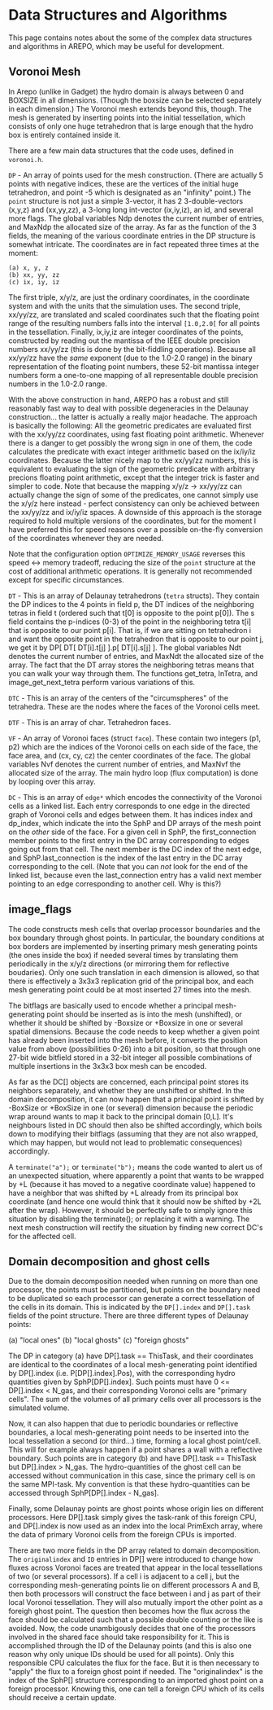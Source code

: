 
Data Structures and Algorithms
==============================

This page contains notes about the some of the complex data structures and algorithms in AREPO, which 
may be useful for development.

Voronoi Mesh
------------

In Arepo (unlike in Gadget) the hydro domain is always between 0 and BOXSIZE in all dimensions. 
(Though the boxsize can be selected separately in each dimension.) The Voronoi mesh extends beyond 
this, though. The mesh is generated by inserting points into the initial tessellation, which consists 
of only one huge tetrahedron that is large enough that the hydro box is entirely contained inside it. 

There are a few main data structures that the code uses, defined in `voronoi.h`.

``DP`` - An array of points used for the mesh construction. (There are actually 5 points with negative 
indices, these are the vertices of the initial huge tetrahedron, and point -5 which is designated as 
an "infinity" point.) The `point` structure is not just a simple 3-vector, it has 2 3-double-vectors 
(x,y,z) and (xx,yy,zz), a 3-long long int-vector (ix,iy,iz), an id, and several more flags. The global 
variables Ndp denotes the current number of entries, and MaxNdp the allocated size of the array. As
far as the function of the 3 fields, the meaning of the various coordinate entries in the DP structure 
is somewhat intricate. The coordinates are in fact repeated three times at the moment:
   
    (a) x, y, z
    (b) xx, yy, zz
    (c) ix, iy, iz
   
The first triple, x/y/z, are just the ordinary coordinates, in the coordinate system and with the units 
that the simulation uses. The second triple, xx/yy/zz, are translated and scaled coordinates such that 
the floating point range of the resulting numbers falls into the interval `[1.0,2.0[` for all points in the
tessellation. Finally, ix,iy,iz are integer coordinates of the points, constructed by reading out the 
mantissa of the IEEE double precision numbers xx/yy/zz (this is done by the bit-fiddling operations). 
Because all xx/yy/zz have the *same* exponent (due to the 1.0-2.0 range) in the binary representation of 
the floating point numbers, these 52-bit mantissa integer numbers form a one-to-one mapping of all 
representable double precision numbers in the 1.0-2.0 range.
   
With the above construction in hand, AREPO has a robust and still reasonably fast way to deal with possible 
degeneracies in the Delaunay construction... the latter is actually a really major headache. The approach is 
basically the following: All the geometric predicates are evaluated first with the xx/yy/zz coordinates, 
using fast floating point arithmetic. Whenever there is a danger to get possibly the wrong sign in one of 
them, the code calculates the predicate with exact integer arithmetic based on the ix/iy/iz coordinates. 
Because the latter nicely map to the xx/yy/zz numbers, this is equivalent to evaluating the sign of the 
geometric predicate with arbitrary precions floating point arithmetic, except that the integer trick is 
faster and simpler to code. Note that because the mapping x/y/z -> xx/yy/zz can actually change the sign of 
some of the predicates, one cannot simply use the x/y/z here instead - perfect consistency can only be 
achieved between the xx/yy/zz and ix/iy/iz spaces. A downside of this approach is the storage required to 
hold multiple versions of the coordinates, but for the moment I have preferred this for speed reasons over a 
possible on-the-fly conversion of the coordinates whenever they are needed.

Note that the configuration option `OPTIMIZE_MEMORY_USAGE` reverses this speed <-> memory tradeoff, 
reducing the size of the `point` structure at the cost of additional arithmetic operations. It is generally 
not recommended except for specific circumstances.

``DT`` - This is an array of Delaunay tetrahedrons (`tetra` structs). They contain the DP indices to the 4 
points in field p, the DT indices of the neighboring tetras in field t (ordered such that t[0] is opposite 
to the point p[0]). The s field contains the p-indices (0-3) of the point in the neighboring tetra t[i] 
that is opposite to our point p[i]. That is, if we are sitting on tetrahedron i and want the opposite point 
in the tetrahedron that is opposite to our point j, we get it by DP[ DT[ DT[i].t[j] ].p[ DT[i].s[j] ]. The 
global variables Ndt denotes the current number of entries, and MaxNdt the allocated size of the array.
The fact that the DT array stores the neighboring tetras means that you can walk your way through them. 
The functions get_tetra, InTetra, and image_get_next_tetra perform various variations of this.

``DTC`` - This is an array of the centers of the "circumspheres" of the tetrahedra. These are the nodes where 
the faces of the Voronoi cells meet.

``DTF`` - This is an array of char. Tetrahedron faces.

``VF`` - An array of Voronoi faces (struct `face`). These contain two integers (p1, p2) which are the indices 
of the Voronoi cells on each side of the face, the face area, and (cx, cy, cz) the center coordinates of the 
face. The global variables Nvf denotes the current number of entries, and MaxNvf the allocated size of the 
array. The main hydro loop (flux computation) is done by looping over this array.

``DC`` - This is an array of `edge*` which encodes the connectivity of the Voronoi cells as a linked list. 
Each entry corresponds to one edge in the directed graph of Voronoi cells and edges between them. It has 
indices index and dp_index, which indicate the into the SphP and DP arrays of the mesh point on the *other* 
side of the face. For a given cell in SphP, the first_connection member points to the first entry in the DC 
array corresponding to edges going out from that cell. The next member is the DC index of the next edge, and 
SphP.last_connection is the index of the last entry in the DC array corresponding to the cell. (Note that you 
can *not* look for the end of the linked list, because even the last_connection entry has a valid next member 
pointing to an edge corresponding to another cell. Why is this?)


image_flags
-----------

The code constructs mesh cells that overlap processor boundaries and the box boundary through 
ghost points. In particular, the boundary conditions at box borders are implemented by inserting primary mesh 
generating points (the ones inside the box) if needed several times by translating them periodically in the 
x/y/z directions (or mirroring them for reflective boudaries). Only one such translation in each dimension is 
allowed, so that there is effectively a 3x3x3 replication grid of the principal box, and each mesh generating 
point could be at most inserted 27 times into the mesh.

The bitflags are basically used to encode whether a principal mesh-generating point should be inserted as is 
into the mesh (unshifted), or whether it should be shifted by -Boxsize or +Boxsize in one or several spatial 
dimensions. Because the code needs to keep whether a given point has already been inserted into the mesh before, 
it converts the position value from above (possibilities 0-26) into a bit position, so that through one 27-bit 
wide bitfield stored in a 32-bit integer all possible combinations of multiple insertions in the 3x3x3 box mesh 
can be encoded.

As far as the DC[] objects are concerned, each principal point stores its neighbors separately, and whether they 
are unshifted or shifted. In the domain decomposition, it can now happen that a principal point is shifted by 
-BoxSize or +BoxSize in one (or several) dimension because the periodic wrap around wants to map it back to the 
principal domain [0,L]. It's neighbours listed in DC should then also be shifted accordingly, which boils down to 
modifying their bitflags (assuming that they are not also wrapped, which may happen, but would not lead to 
problematic consequences) accordingly. 

A `terminate("a");` or `terminate("b");` means the code wanted to alert us of an unexpected situation, where 
apparently a point that wants to be wrapped by +L (because it has moved to a negative coordinate value) happened to 
have a neighbor that was shifted by +L already from its principal box coordinate (and hence one would think that 
it should now be shifted by +2L after the wrap). However, it should be perfectly safe to simply ignore this 
situation by disabling the terminate(); or replacing it with a warning. The next mesh construction will rectify 
the situation by finding new correct DC's for the affected cell. 


Domain decomposition and ghost cells
------------------------------------

Due to the domain decomposition needed when running on more than one processor, the points must be partitioned, but 
points on the boundary need to be duplicated so each processor can generate a correct tessellation of the cells in 
its domain. This is indicated by the `DP[].index` and `DP[].task` fields of the point structure. There are three 
different types of Delaunay points:

   (a) "local ones"
   (b) "local ghosts"
   (c) "foreign ghosts"
   
The DP in category (a) have DP[].task == ThisTask, and their coordinates are identical to the coordinates of a local 
mesh-generating point identified by DP[].index (i.e. P[DP[].index].Pos), with the corresponding hydro quantities 
given by SphP[DP[].index]. Such points must have 0 <= DP[].index < N_gas, and their corresponding Voronoi cells are 
"primary cells". The sum of the volumes of all primary cells over all processors is the simulated volume.
   
Now, it can also happen that due to periodic boundaries or reflective boundaries, a local mesh-generating point needs 
to be inserted into the local tessellation a second (or third...) time, forming a local ghost point/cell. This will 
for example always happen if a point shares a wall with a reflective boundary. Such points are in category (b) and 
have DP[].task == ThisTask but DP[].index > N_gas. The hydro-quantities of the ghost cell can be accessed without 
communication in this case, since the primary cell is on the same MPI-task. My convention is that these hydro-quantities 
can be accessed through SphP[DP[].index - N_gas].
   
Finally, some Delaunay points are ghost points whose origin lies on different processors. Here DP[].task simply gives 
the task-rank of this foreign CPU, and DP[].index is now used as an index into the local PrimExch array, where the 
data of primary Voronoi cells from the foreign CPUs is imported.

There are two more fields in the DP array related to domain decomposition. The `originalindex` and `ID` entries in DP[] 
were introduced to change how fluxes across Voronoi faces are treated that appear in the local tessellations of two 
(or several processors). If a cell i is adjacent to a cell j, but the corresponding mesh-generating points lie on different 
processors A and B, then both processors will construct the face between i and j as part of their local Voronoi tessellation. 
They will also mutually import the other point as a foreigh ghost point. The question then becomes how the flux across the 
face should be calculated such that a possible double counting or the like is avoided. Now, the code unambigously decides 
that one of the processors involved in the shared face should take responsibility for it. This is accomplished through the 
ID of the Delaunay points (and this is also one reason why only unique IDs should be used for all points). Only this 
responsible CPU calculates the flux for the face. But it is then necessary to "apply" the flux to a foreign ghost point if 
needed. The "originalindex" is the index of the SphP[] structure corresponding to an imported ghost point on a foreign 
processor. Knowing this, one can tell a foreign CPU which of its cells should receive a certain update.

